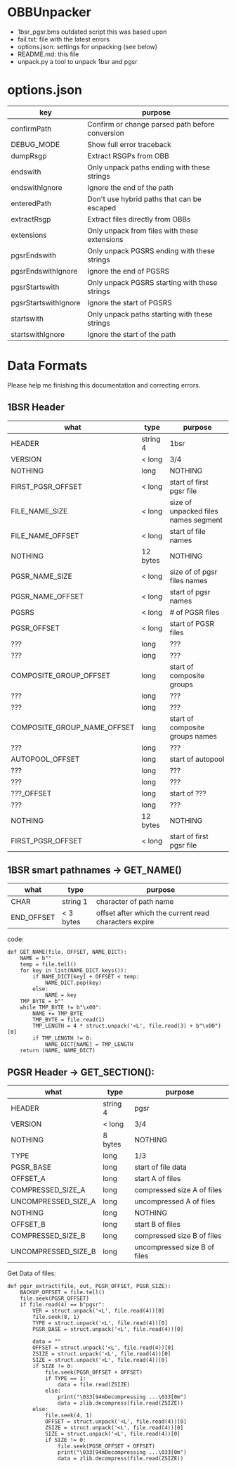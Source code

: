 # OBBUnpacker
- 1bsr_pgsr.bms outdated script this was based upon
- fail.txt: file with the latest errors
- options.json: settings for unpacking (see below)
- README.md: this file
- unpack.py a tool to unpack 1bsr and pgsr

# options.json
key | purpose
--- | ---
confirmPath | Confirm or change parsed path before conversion
DEBUG_MODE | Show full error traceback
dumpRsgp | Extract RSGPs from OBB
endswith | Only unpack paths ending with these strings
endswithIgnore | Ignore the end of the path
enteredPath | Don't use hybrid paths that can be escaped
extractRsgp | Extract files directly from OBBs
extensions | Only unpack from files with these extensions
pgsrEndswith | Only unpack PGSRS ending with these strings
pgsrEndswithIgnore | Ignore the end of PGSRS
pgsrStartswith | Only unpack PGSRS starting with these strings
pgsrStartswithIgnore | Ignore the start of PGSRS
startswith | Only unpack paths starting with these strings
startswithIgnore | Ignore the start of the path

# Data Formats
Please help me finishing this documentation and correcting errors.

## 1BSR Header
what | type | purpose
--- | --- | ---
HEADER | string 4 | 1bsr
VERSION | < long | 3/4
NOTHING | long | NOTHING
FIRST_PGSR_OFFSET | < long | start of first pgsr file
FILE_NAME_SIZE | < long | size of unpacked files names segment
FILE_NAME_OFFSET | < long | start of file names
NOTHING | 12 bytes | NOTHING
PGSR_NAME_SIZE | < long | size of  of pgsr files names
PGSR_NAME_OFFSET | < long | start of pgsr names
PGSRS | < long | # of PGSR files
PGSR_OFFSET | < long | start of PGSR files
??? | long | ???
??? | long | ???
COMPOSITE_GROUP_OFFSET | long | start of composite groups
??? | long | ???
??? | long | ???
COMPOSITE_GROUP_NAME_OFFSET | long | start of composite groups names
??? | long | ???
AUTOPOOL_OFFSET | long | start of autopool
??? | long | ???
??? | long | ???
???_OFFSET | long | start of ???
??? | long | ???
NOTHING | 12 bytes | NOTHING
FIRST_PGSR_OFFSET | < long | start of first pgsr file

## 1BSR smart pathnames -> GET_NAME()
what | type | purpose
--- | --- | ---
CHAR | string 1 | character of path name
END_OFFSET | < 3 bytes | offset after which the current read characters expire

code:
```
def GET_NAME(file, OFFSET, NAME_DICT):
	NAME = b""
	temp = file.tell()
	for key in list(NAME_DICT.keys()):
		if NAME_DICT[key] + OFFSET < temp:
			NAME_DICT.pop(key)
		else:
			NAME = key
	TMP_BYTE = b""
	while TMP_BYTE != b"\x00":
		NAME += TMP_BYTE
		TMP_BYTE = file.read(1)
		TMP_LENGTH = 4 * struct.unpack('<L', file.read(3) + b"\x00")[0]
		if TMP_LENGTH != 0:
			NAME_DICT[NAME] = TMP_LENGTH
	return (NAME, NAME_DICT)
```

## PGSR Header -> GET_SECTION():
what | type | purpose
--- | --- | ---
HEADER | string 4 | pgsr
VERSION | < long | 3/4
NOTHING | 8 bytes | NOTHING
TYPE | long | 1/3
PGSR_BASE | long | start of file data
OFFSET_A | long | start A of files
COMPRESSED_SIZE_A | long | compressed size A of files
UNCOMPRESSED_SIZE_A | long | uncompressed A of files
NOTHING | long | NOTHING
OFFSET_B | long | start B of files
COMPRESSED_SIZE_B | long | compressed size B of files
UNCOMPRESSED_SIZE_B | long | uncompressed size B  of files

Get Data of files:
```
def pgsr_extract(file, out, PGSR_OFFSET, PGSR_SIZE):
	BACKUP_OFFSET = file.tell()
	file.seek(PGSR_OFFSET)
	if file.read(4) == b"pgsr":
		VER = struct.unpack('<L', file.read(4))[0]	
		file.seek(8, 1)
		TYPE = struct.unpack('<L', file.read(4))[0]
		PGSR_BASE = struct.unpack('<L', file.read(4))[0]

		data = ""
		OFFSET = struct.unpack('<L', file.read(4))[0]
		ZSIZE = struct.unpack('<L', file.read(4))[0]
		SIZE = struct.unpack('<L', file.read(4))[0]
		if SIZE != 0:
			file.seek(PGSR_OFFSET + OFFSET)
			if TYPE == 1:
				data = file.read(ZSIZE)
			else:
				print("\033[94mDecompressing ...\033[0m")
				data = zlib.decompress(file.read(ZSIZE))
		else:
			file.seek(4, 1)
			OFFSET = struct.unpack('<L', file.read(4))[0]
			ZSIZE = struct.unpack('<L', file.read(4))[0]
			SIZE = struct.unpack('<L', file.read(4))[0]
			if SIZE != 0:
				file.seek(PGSR_OFFSET + OFFSET)
				print("\033[94mDecompressing ...\033[0m")
				data = zlib.decompress(file.read(ZSIZE))
```